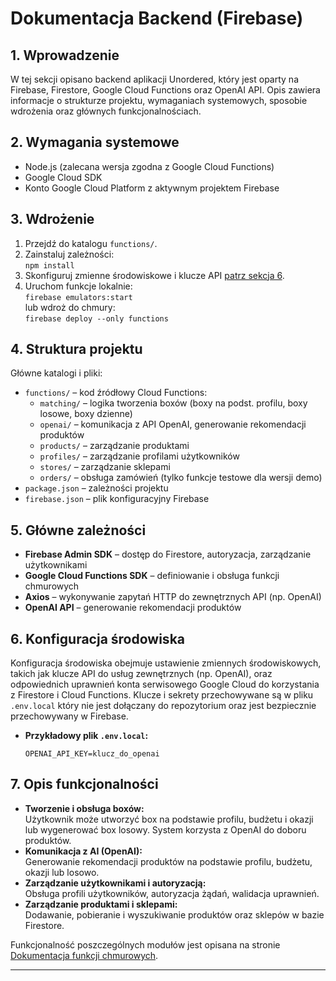 # Dokumentacja Backend (Firebase)

## 1. Wprowadzenie

W tej sekcji opisano backend aplikacji Unordered, który jest oparty na Firebase, Firestore, Google Cloud Functions oraz OpenAI API.
Opis zawiera informacje o strukturze projektu, wymaganiach systemowych, sposobie wdrożenia oraz głównych funkcjonalnościach.

## 2. Wymagania systemowe

- Node.js (zalecana wersja zgodna z Google Cloud Functions)
- Google Cloud SDK
- Konto Google Cloud Platform z aktywnym projektem Firebase

## 3. Wdrożenie

1. Przejdź do katalogu `functions/`.
2. Zainstaluj zależności:  
   `npm install`
3. Skonfiguruj zmienne środowiskowe i klucze API [patrz sekcja 6](#6-konfiguracja-srodowiska).
4. Uruchom funkcje lokalnie:  
   `firebase emulators:start`  
   lub wdroż do chmury:  
   `firebase deploy --only functions`

## 4. Struktura projektu

Główne katalogi i pliki:

- `functions/` – kod źródłowy Cloud Functions:
  - `matching/` – logika tworzenia boxów (boxy na podst. profilu, boxy losowe, boxy dzienne)
  - `openai/` – komunikacja z API OpenAI, generowanie rekomendacji produktów
  - `products/` – zarządzanie produktami
  - `profiles/` – zarządzanie profilami użytkowników
  - `stores/` – zarządzanie sklepami
  - `orders/` – obsługa zamówień (tylko funkcje testowe dla wersji demo)
- `package.json` – zależności projektu
- `firebase.json` – plik konfiguracyjny Firebase

## 5. Główne zależności

- **Firebase Admin SDK** – dostęp do Firestore, autoryzacja, zarządzanie użytkownikami
- **Google Cloud Functions SDK** – definiowanie i obsługa funkcji chmurowych
- **Axios** – wykonywanie zapytań HTTP do zewnętrznych API (np. OpenAI)
- **OpenAI API** – generowanie rekomendacji produktów

## 6. Konfiguracja środowiska

Konfiguracja środowiska obejmuje ustawienie zmiennych środowiskowych, takich jak klucze API do usług zewnętrznych (np. OpenAI), oraz odpowiednich uprawnień konta serwisowego Google Cloud do korzystania z Firestore i Cloud Functions. Klucze i sekrety przechowywane są w pliku `.env.local` który nie jest dołączany do repozytorium oraz jest bezpiecznie przechowywany w Firebase.
- **Przykładowy plik `.env.local`:**
  ```plaintext
  OPENAI_API_KEY=klucz_do_openai
  ```

## 7. Opis funkcjonalności

- **Tworzenie i obsługa boxów:**  
  Użytkownik może utworzyć box na podstawie profilu, budżetu i okazji lub wygenerować box losowy. System korzysta z OpenAI do doboru produktów.
- **Komunikacja z AI (OpenAI):**  
  Generowanie rekomendacji produktów na podstawie profilu, budżetu, okazji lub losowo.
- **Zarządzanie użytkownikami i autoryzacją:**  
  Obsługa profili użytkowników, autoryzacja żądań, walidacja uprawnień.
- **Zarządzanie produktami i sklepami:**  
  Dodawanie, pobieranie i wyszukiwanie produktów oraz sklepów w bazie Firestore.

Funkcjonalność poszczególnych modułów jest opisana na stronie [Dokumentacja funkcji chmurowych](functions.md).

---
